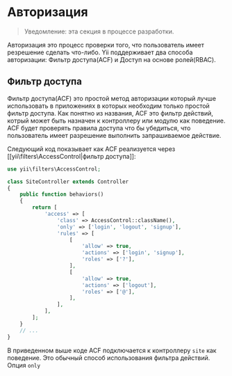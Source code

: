 Авторизация
===========

> Уведомление: эта секция в процессе разработки.

Авторизация это процесс проверки того, что пользователь имеет резрешение сделать что-либо. Yii поддерживает два способа авторизации: Фильтр доступа(ACF) и Доступ на основе ролей(RBAC).

Фильтр доступа
--------------

Фильтр доступа(ACF) это простой метод авторизации который лучше использовать в приложениях в которых необходим только простой фильтр доступа. Как понятно из названия, ACF это фильтр действий, котрый может быть назначен к контроллеру или модулю как поведение. ACF будет проверять правила доступа что бы убедиться, что пользователь имеет разрешение выполнить запрашиваемое действие.

Следующий код показывает как ACF реализуется через [[yii\filters\AccessControl|фильтр доступа]]:

```php
use yii\filters\AccessControl;

class SiteController extends Controller
{
    public function behaviors()
    {
        return [
            'access' => [
                'class' => AccessControl::className(),
                'only' => ['login', 'logout', 'signup'],
                'rules' => [
                    [
                        'allow' => true,
                        'actions' => ['login', 'signup'],
                        'roles' => ['?'],
                    ],
                    [
                        'allow' => true,
                        'actions' => ['logout'],
                        'roles' => ['@'],
                    ],
                ],
            ],
        ];
    }
    // ...
}
```

В приведенном выше коде ACF подключается к контроллеру `site` как поведение. Это обычный способ использования фильтра действий. Опция `only` 
